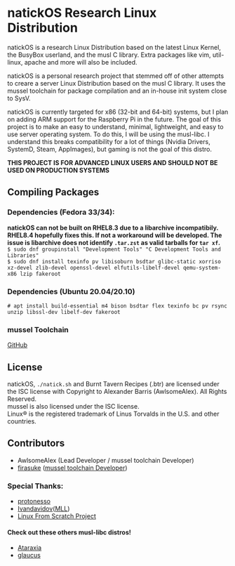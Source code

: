 # natickOS Research Linux Distribution
natickOS is a research Linux Distribution based on the latest Linux Kernel, the BusyBox userland, and the musl C library. Extra packages like vim, util-linux, apache and more will also be included.

natickOS is a personal research project that stemmed off of other attempts to creare a server Linux Distribution based on the musl C library. It uses the mussel toolchain for package compilation and an in-house init system close to SysV.

natickOS is currently targeted for x86 (32-bit and 64-bit) systems, but I plan on adding ARM support for the Raspberry Pi in the future. The goal of this project is to make an easy to understand, minimal, lightweight, and easy to use server operating system. To do this, I will be using the musl-libc. I understand this breaks compatibility for a lot of things (Nvidia Drivers, SystemD, Steam, AppImages), but gaming is not the goal of this distro.

**THIS PROJECT IS FOR ADVANCED LINUX USERS AND SHOULD NOT BE USED ON PRODUCTION SYSTEMS**

## Compiling Packages
### Dependencies (Fedora 33/34):
**natickOS can not be built on RHEL8.3 due to a libarchive incompatibily. RHEL8.4 hopefully fixes this. If not a workaround will be developed. The issue is libarchive does not identify `.tar.zst` as valid tarballs for `tar xf`.**
<br>
`$ sudo dnf groupinstall "Development Tools" "C Development Tools and Libraries"`
<br>
`$ sudo dnf install texinfo pv libisoburn bsdtar glibc-static xorriso xz-devel zlib-devel openssl-devel elfutils-libelf-devel qemu-system-x86 lzip fakeroot`
<br>
### Dependencies (Ubuntu 20.04/20.10)
`# apt install build-essential m4 bison bsdtar flex texinfo bc pv rsync unzip libssl-dev libelf-dev fakeroot`
<br>
### mussel Toolchain
[GitHub](https://github.com/firasuke/mussel)
<br>

## License
natickOS, `./natick.sh` and Burnt Tavern Recipes (.btr) are licensed under the ISC license with Copyright to Alexander Barris (AwlsomeAlex). All Rights Reserved. <br>
mussel is also licensed under the ISC license. <br>
Linux® is the registered trademark of Linus Torvalds in the U.S. and other countries.

## Contributors
- AwlsomeAlex (Lead Developer / mussel toolchain Developer)
- [firasuke](https://github.com/firasuke) ([mussel toolchain Developer](https://github.com/firasuke/mussel))

### Special Thanks:
- [protonesso](https://github.com/protonesso)
- [Ivandavidov](https://github.com/ivandavidov)([MLL](https://github.com/ivandavidov/minimal))
- [Linux From Scratch Project](http://www.linuxfromscratch.org/)

#### Check out these others musl-libc distros!
- [Ataraxia](https://github.com/ataraxialinux/ataraxia)
- [glaucus](https://www.glaucuslinux.org/)
